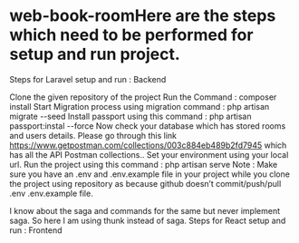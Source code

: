 # web-book-roomHere are the steps which need to be performed for setup and run project.

Steps for Laravel setup and run : Backend 

Clone the given repository of the project
Run the Command : composer install 
Start Migration process using migration command : php artisan migrate --seed
Install passport using this command : php artisan passport:instal --force 
Now check your database which has stored rooms and users details. 
Please go through this link https://www.getpostman.com/collections/003c884eb489b2fd7945 which has all the API Postman collections.. 
Set your environment using your local url.
Run the project using this command : php artisan serve
Note : Make sure you have an .env and .env.example file in your project while you clone the project using repository as because github doesn’t commit/push/pull .env .env.example file.


I know about the saga and commands for the same but never implement saga. So here I am using thunk instead of saga.
Steps for React setup and run : Frontend 




